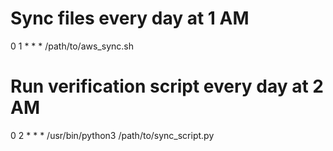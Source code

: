 # Sync files every day at 1 AM
0 1 * * * /path/to/aws_sync.sh

# Run verification script every day at 2 AM
0 2 * * * /usr/bin/python3 /path/to/sync_script.py
